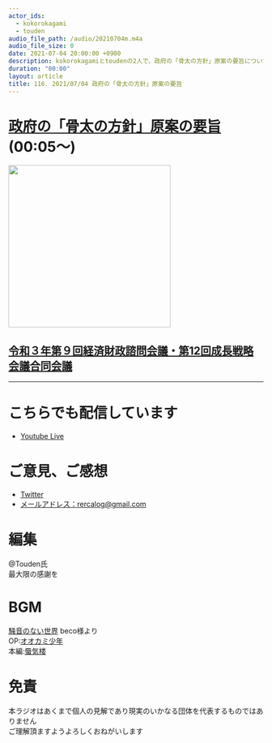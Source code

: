 ```yaml
---
actor_ids:
  - kokorokagami
  - touden
audio_file_path: /audio/20210704m.m4a
audio_file_size: 0
date: 2021-07-04 20:00:00 +0900
description: kokorokagamiとtoudenの2人で、政府の「骨太の方針」原案の要旨について話しました。
duration: "00:00"
layout: article
title: 116. 2021/07/04 政府の「骨太の方針」原案の要旨
---
```


# [政府の「骨太の方針」原案の要旨](https://www.nikkei.com/article/DGXZQOUA091WG0Z00C21A6000000/) (00:05～)

[<img src="https://article-image-ix.nikkei.com/https%3A%2F%2Fimgix-proxy.n8s.jp%2FDSXZQO0694175009062021000000-1.jpg?w=550&h=413&auto=format%2Ccompress&ch=Width%2CDPR&q=45&fit=crop&bg=FFFFFF&ixlib=js-1.4.1&s=4fa612d4516b3e7660b5027d88e24015" width="320dp">](https://www.nikkei.com/article/DGXZQOUA091WG0Z00C21A6000000/)  

## [令和３年第９回経済財政諮問会議・第12回成長戦略会議合同会議](https://www5.cao.go.jp/keizai-shimon/kaigi/minutes/2021/0618/agenda.html) 

___

# こちらでも配信しています
- [Youtube Live](https://www.youtube.com/channel/UCD1zo-WnyFdE5w0pqvKblkA)

# ご意見、ご感想
- [Twitter](https://twitter.com/recalog1)
- [メールアドレス：rercalog@gmail.com](rercalog@gmail.com)

# 編集

@Touden氏  
最大限の感謝を  

# BGM

[騒音のない世界](http://noiselessworld.net/) beco様より  
OP:[オオカミ少年](https://soundcloud.com/baron1_3/wolfboy)  
本編:[蜃気楼](https://soundcloud.com/baron1_3/shinkirou)  


# 免責

本ラジオはあくまで個人の見解であり現実のいかなる団体を代表するものではありません  
ご理解頂ますようよろしくおねがいします  